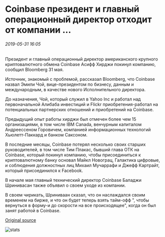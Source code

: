 # Coinbase президент и главный операционный директор отходит от компании ...

###### 2019-05-31 16:05

Президент и главный операционный директор американского крупного криптовалютного обмена Coinbase Асифф Хирджи покинул компанию, сообщил Bloomberg 31 мая.

Источник, знакомый с проблемой, рассказал Bloomberg, что Coinbase назвал Эмили Чой, вице-президентом по бизнесу, данным и международным, в качестве нового Исполнительного директора.

До назначения, Чой, который служил в Yahoo Inc и работал над первоначальной Алибаба инвестиций и Flickr приобретения-работал на потенциальных партнерских отношений и приобретений на Coinbase.

Предыдущий опыт работы хирджи был отмечен более чем 15 организациями, в том числе IBM Canada, венчурным капиталом Андреессеном Горовичем, компанией информационных технологий Хьюлетт-Паккард и банком Саксоном.

В последние месяцы, Coinbase потерял несколько своих старших руководителей, в том числе Тим Плакас, бывший глава ОТК на Coinbase, который покинул компанию, чтобы присоединиться к криптовалютному банку основал Майкл Новограц, Галактика цифровые, и соблюдения должностных лиц Михаил Мучаррафи и Джефф Картрайт, который присоединился к Facebook.

В начале мая главный технический директор Coinbase Баладжи Шринивасан также объявил о своем уходе из компании.

В своем чирикать, Шриниваан сказал, что он наслаждался своим временем на бирже, и что он будет теперь взять тайм-офф ", чтобы вернуться в форму-и до скорости на все происходящее", когда он был занят работой в Coinbase.

[Original source](https://cointelegraph.com/news/coinbase-president-and-coo-departs-from-the-company)

![stats](https://c.statcounter.com/11760860/0/a89fa40b/1/ "stats")